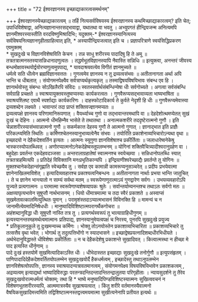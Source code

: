 +++
title = "72 ईश्वरज्ञानस्य इच्छाद्याकारत्वसमर्थनम्"

+++
ईश्वरज्ञानस्येच्छाद्याकारत्वम् ॥ तर्हि नित्यसर्वविषयस्य ईश्वरज्ञानस्य कथमिच्छाद्याकारत्वम्? इति चेत्; उपाधिविशेषाद्वा, अनित्यज्ञानान्तरसद्भावाद्वा, यथातथा वा भवतु । अभ्युपगतं हीन्द्रियजन्म अनित्यमपि ज्ञानमीश्वरस्यास्तीति वरदविष्णुमिश्रादिभिः; यदुक्तम्-\* ईश्वरज्ञानस्यानित्यस्य सर्वविषयनित्यज्ञानगृहीतग्राहित्वात् इति, \* अस्यापीन्द्रियजत्वात् इति च । प्रज्ञापरित्राणे स्वयंसिद्धिप्रकरण एवमुक्तम्  
\* सुखदुःखे च विज्ञानविशेषाविति केचन । तन्न साधु शरीरस्य पादादिषु हि ते अमू ॥  
तत्रतत्रात्मनस्तस्यासन्निधानादणुत्वतः । तद्धर्मभूतविज्ञानस्यापि नैवास्ति सन्निधिः ॥ इत्युक्त्वा, अनन्तरं जीवस्य बन्धमोक्षावस्थयोर्द्वयोरप्यणुत्वमुपपाद्य, \* यावदाश्रयवत्येव विगीतं ज्ञानमुच्यते ॥  
धर्मत्वे सति धीत्वेन ब्रह्मविज्ञानवत्ततः । गुणत्वमेव ज्ञानस्य न तु द्रव्यत्वसंभवः ॥ अतीतानागता अर्था अपि भान्ति च धीबलात् । संयोगमनपेक्ष्यैव सर्वत्राप्यर्थकृत्यकृत् ॥ तस्माद्विषयविषयिभावः संबन्ध एव हि । ज्ञानार्थयोस्तु संबन्धः सोऽखिलैरपि संविदः ॥ स्वतस्सर्वार्थसंबन्धिन्येषा धीः सर्वगोच्यते । अगत्वा सर्वसंबन्धि सर्वग्राहि प्रचक्षते ॥ स्वाश्रयायुक्तवस्तुष्वप्यस्याः कार्यकरत्वतः । गुणवैरूप्यसद्भावाव्यता भाष्यभाषिता ॥ स्वाश्रयश्लिष्ट एवाथै स्पर्शाद्याः कार्यकारिणः । दाहस्फोटादिकार्य ते कुर्वते नेदृशी हि धीः ॥ गुणवैरूप्यमेवास्या द्रव्यशब्देन लक्ष्यते । भावान्तरं तदा प्राप्तं शक्तिवज्ज्ञानमप्यतः ॥  
द्रव्यत्वपक्षे ज्ञानस्य परिणामानिरूपणात् । वैयर्थ्याच्च गुणो वा तद्भावान्तरमथापि वा ॥ देहदेशोत्थमप्येतत् सुखं दुःखं च देहिनः । आत्मनो धीमहिम्नैव भासेते ते तथातथा । अनात्मकशरीरे तददृष्टेरात्मनो गुणौ । इति चेन्नाशरीरस्यासंभवान्नात्मनो गुणौ ॥ सकर्मकात्त देहस्य गुणौ ते आत्मनो गुणात् । ज्ञानाद्भात इति प्राज्ञैः परिकल्प्यमिति स्थितिः ॥ कर्मिणश्चेतनस्यानुभाव्यत्वेनैव संभवः । तयोरिति प्रकाशेनाव्यभिचारोऽन्यथा वृथा ॥ इच्छादयो न देहैकदेशवर्तिन इत्यतः । आत्मनः स्युगुणा ज्ञानविशेषाश्च प्रकीर्तिताः ॥ जलाधारेष्वनेकेषु भास्करस्योपलब्धिवत् । अणोरप्यात्मनोऽनेकदेहेष्वस्तूपलम्भनम् ॥ योगिनां शक्तिवैचित्र्यादीश्वरानुग्रहेण वा । बहुदेहाः प्रवर्तन्त एकदेहवदञ्जसा ॥ अन्तरालाग्रहातेषां स्वात्मनश्च स्वयेच्छया । सन्निधानोपलब्धिः स्यात् तत्रतत्राहमित्यपि ॥ प्रतिदेहं विविक्तानि मनःप्रभृतिकान्यपि । इन्द्रियाणीश्वरेच्छाद्यैः प्रवर्तन्ते तु योगिनः ॥ मुक्तश्चानेकदेहान्संगृह्णाति स्वेच्छयैव तु । सर्वज्ञ एव कामान्नी कामरूप्यनुसञ्चरेत् ॥ प्रदीपः प्रभयेवात्मा ज्ञानेनाखिलमाविशेत् । इत्यादिव्यवहारश्च प्रकाश्यत्वनिबन्धनः ॥ अतीतानागता नार्थाः प्रभया भान्ति जातुचित् । ते च ज्ञानेन भान्त्यातो न साम्यं सर्वथा मतम् ॥ स्वरूपेणाणुरात्माऽयं गुणद्वारेण सर्वगः । उभयव्यवहारोऽपि युज्यते प्रत्यगात्मनः ॥ परमात्मा स्वरूपेणाप्यशेषव्यापकः श्रुतेः । सर्वान्तर्याम्यनन्तश्च तथाऽतः सर्वगो मतः ॥ अक्षव्यापृत्यभावेन सुषुप्तौ नार्थभासनम् । धियो धीमात्रमात्मा च तदा स्वैरं प्रकाशते ॥ अस्वाप्सं सुखमेतावत्कालमित्युत्थितः पुमान् । परामृशंस्तदाऽप्यात्मभासनं विविनक्ति हि ॥ मामन्यं च न जानामीत्येवमादिनिषेधधीः । मानुष्यादिविशिष्टात्मपरागर्थैकगोचरा ॥  
अहंशब्दानुविद्धा धीः सुषुप्तौ नास्ति तत्र तु । प्रत्यगर्थस्वरूपं तु भात्याग्राहिधीगुणम् ॥ इत्यस्यानन्तरमहमर्थत्वमात्मानः प्रतिपाद्य, ज्ञानस्यानुमेयत्वपक्षं च निरस्य, पुनरपि सुखदुःखे प्रयुज्य  
\* प्रतिकूलानुकूले तु दुःखमन्यच्च कर्मिणः । भोक्तु तोऽनयोस्तेन प्रकाशाव्यभिचारिता ॥ प्रकाशव्यभिचारे तु तत्सत्तैव वृथा भवेत् । भोगार्थ तु तदुत्पत्तिभोंगो न स्यादभासने ॥ इच्छाद्वेषप्रयत्नादिशब्दधीरभिधीयते । अर्थभेदानुविद्धास्ते धीविशेषाः प्रकीर्तिताः ॥ न च देहैकदेशेषु प्रकाशन्ते सुखादिवत् । कित्वात्मस्था न हीच्छा मे पाद इत्यस्ति धीर्नृणाम् ॥  
पादे दुःखं हस्तयोमें सुखमित्यादिकाऽस्ति धीः । धीभेदास्तत इच्छाद्याः सुखदुःखे तनोर्गुणौ ॥ इत्युपसंहृतम् । पाणिपादादिदेहैकदेशवर्तितयोपलम्भेन सुखदुःखयोर्दै हैकधर्मत्वम् , इच्छादेस्तु तथाऽनुपलम्भेन ज्ञानविशेषत्वोपपत्तिः, ज्ञानस्य स्वाश्रयादन्यत्रावतमानत्वम् , संयोगमनपेक्ष्य विषयविषयिभावेन प्रकाशकत्वम् , अद्रव्यत्वम् इत्याद्यर्था भाष्यादिविरुद्धाः परतन्त्रदन्तिदन्तादन्तितन्द्रालुतया परिगृहीताः । न्यायसुदर्शने तु तैरेव सुखदुःखयोरात्मधर्मत्वं चोक्तम्; तथा हि \* भाष्ये मनुष्यादिपिण्डविशिष्टस्यात्मनः सुखित्ववचनं न विशेषणभूतशरीरस्यापि, आत्ममात्रस्यैव सुखाश्रयत्वात् । किंतु शरीरे वर्तमानस्यैवात्मनो वैषयिकसुखादिमत्त्वमिति तद्विशिष्टात्मनस्तद्वत्त्वमयमात्मा सुखीत्यनेनापि प्रतीयत इत्यर्थः ॥